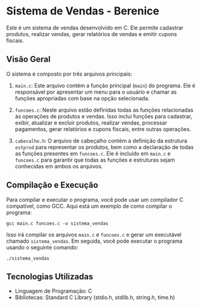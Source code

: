 # Sistema de Vendas - Berenice

Este é um sistema de vendas desenvolvido em C. Ele permite cadastrar produtos, realizar vendas, gerar relatórios de vendas e emitir cupons fiscais.

## Visão Geral

O sistema é composto por três arquivos principais:

1. `main.c`: Este arquivo contém a função principal (`main`) do programa. Ele é responsável por apresentar um menu para o usuário e chamar as funções apropriadas com base na opção selecionada.

2. `funcoes.c`: Neste arquivo estão definidas todas as funções relacionadas às operações de produtos e vendas. Isso inclui funções para cadastrar, exibir, atualizar e excluir produtos, realizar vendas, processar pagamentos, gerar relatórios e cupons fiscais, entre outras operações.

3. `cabecalho.h`: O arquivo de cabeçalho contém a definição da estrutura `estprod` para representar os produtos, bem como a declaração de todas as funções presentes em `funcoes.c`. Ele é incluído em `main.c` e `funcoes.c` para garantir que todas as funções e estruturas sejam conhecidas em ambos os arquivos.

## Compilação e Execução

Para compilar e executar o programa, você pode usar um compilador C compatível, como GCC. Aqui está um exemplo de como compilar o programa:

`gcc main.c funcoes.c -o sistema_vendas`

Isso irá compilar os arquivos `main.c` e `funcoes.c` e gerar um executável chamado `sistema_vendas`. Em seguida, você pode executar o programa usando o seguinte comando:

`./sistema_vendas`

## Tecnologias Utilizadas

- Linguagem de Programação: C
- Bibliotecas: Standard C Library (stdio.h, stdlib.h, string.h, time.h)